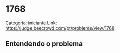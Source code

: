 # 1768

Categoria: iniciante
Link: https://judge.beecrowd.com/pt/problems/view/1768
## Entendendo o problema

